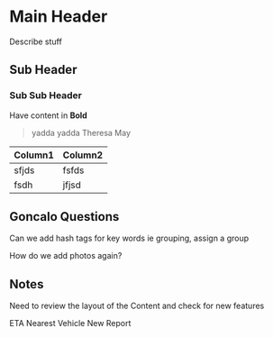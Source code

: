 
# Main Header
Describe stuff

## Sub Header


### Sub Sub Header

Have content in **Bold** 

> yadda yadda Theresa May

| Column1 | Column2  |
|--|--|
| sfjds |fsfds  |
|fsdh |jfjsd|

## Goncalo Questions

Can we add hash tags for key words ie grouping, assign a group

How do we add photos again?

## Notes

Need to review the layout of the Content and check for new features

ETA
Nearest Vehicle
New Report 
<!--stackedit_data:
eyJoaXN0b3J5IjpbLTE4NDU3NDg1OTAsLTE5MTc3MDk0NF19
-->